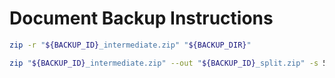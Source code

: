 # Document Backup Instructions

```bash
zip -r "${BACKUP_ID}_intermediate.zip" "${BACKUP_DIR}"
```

```bash
zip "${BACKUP_ID}_intermediate.zip" --out "${BACKUP_ID}_split.zip" -s 50m
```
